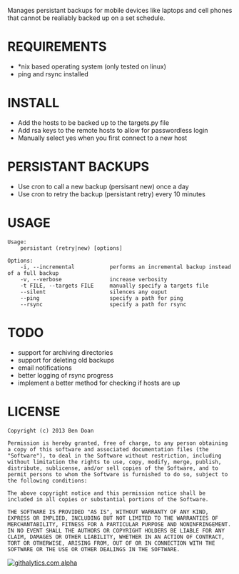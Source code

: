 Manages persistant backups for mobile devices like laptops and cell phones that cannot be realiably backed up on a set schedule.

REQUIREMENTS
============
- *nix based operating system (only tested on linux)
- ping and rsync installed


INSTALL
======
- Add the hosts to be backed up to the targets.py file
- Add rsa keys to the remote hosts to allow for passwordless login
- Manually select yes when you first connect to a new host

PERSISTANT BACKUPS
==================
- Use cron to call a new backup (persisant new) once a day
- Use cron to retry the backup (persistant retry) every 10 minutes

USAGE
=====
```
Usage:
    persistant (retry|new) [options]

Options:
    -i, --incremental           performs an incremental backup instead of a full backup
    -v, --verbose               increase verbosity
    -t FILE, --targets FILE     manually specify a targets file
    --silent                    silences any ouput
    --ping                      specify a path for ping
    --rsync                     specify a path for rsync
```

TODO
====
- support for archiving directories
- support for deleting old backups
- email notifications
- better logging of rsync progress
- implement a better method for checking if hosts are up

LICENSE
=======
```
Copyright (c) 2013 Ben Doan

Permission is hereby granted, free of charge, to any person obtaining a copy of this software and associated documentation files (the "Software"), to deal in the Software without restriction, including without limitation the rights to use, copy, modify, merge, publish, distribute, sublicense, and/or sell copies of the Software, and to permit persons to whom the Software is furnished to do so, subject to the following conditions:

The above copyright notice and this permission notice shall be included in all copies or substantial portions of the Software.

THE SOFTWARE IS PROVIDED "AS IS", WITHOUT WARRANTY OF ANY KIND, EXPRESS OR IMPLIED, INCLUDING BUT NOT LIMITED TO THE WARRANTIES OF MERCHANTABILITY, FITNESS FOR A PARTICULAR PURPOSE AND NONINFRINGEMENT. IN NO EVENT SHALL THE AUTHORS OR COPYRIGHT HOLDERS BE LIABLE FOR ANY CLAIM, DAMAGES OR OTHER LIABILITY, WHETHER IN AN ACTION OF CONTRACT, TORT OR OTHERWISE, ARISING FROM, OUT OF OR IN CONNECTION WITH THE SOFTWARE OR THE USE OR OTHER DEALINGS IN THE SOFTWARE.
```
[![githalytics.com alpha](https://cruel-carlota.pagodabox.com/869c0d7a59ff58eee47032547b43d8fa "githalytics.com")](http://githalytics.com/BenDoan/persistant-backup)
